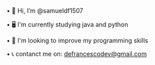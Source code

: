 • 👋 Hi, I’m @samueldf1507

• 🖥️ I'm currently studying java and python 

• 📶 I'm looking to improve my programming skills 

• 📞 contanct me on: defrancescodev@gmail.com


<!---
samueldf1507/samueldf1507 is a ✨ special ✨ repository because its `README.md` (this file) appears on your GitHub profile.
You can click the Preview link to take a look at your changes.
--->
